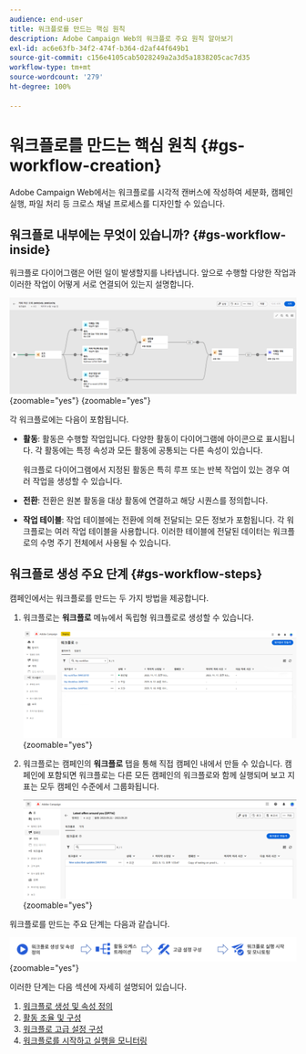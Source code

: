```yaml
---
audience: end-user
title: 워크플로를 만드는 핵심 원칙
description: Adobe Campaign Web의 워크플로 주요 원칙 알아보기
exl-id: ac6e63fb-34f2-474f-b364-d2af44f649b1
source-git-commit: c156e4105cab5028249a2a3d5a1838205cac7d35
workflow-type: tm+mt
source-wordcount: '279'
ht-degree: 100%

---
```



# 워크플로를 만드는 핵심 원칙 {#gs-workflow-creation}

Adobe Campaign Web에서는 워크플로를 시각적 캔버스에 작성하여 세분화, 캠페인 실행, 파일 처리 등 크로스 채널 프로세스를 디자인할 수 있습니다.

## 워크플로 내부에는 무엇이 있습니까? {#gs-workflow-inside}

워크플로 다이어그램은 어떤 일이 발생할지를 나타냅니다. 앞으로 수행할 다양한 작업과 이러한 작업이 어떻게 서로 연결되어 있는지 설명합니다.

![](assets/workflow-example.png){zoomable="yes"} {zoomable="yes"}

각 워크플로에는 다음이 포함됩니다.

* **활동**: 활동은 수행할 작업입니다. 다양한 활동이 다이어그램에 아이콘으로 표시됩니다. 각 활동에는 특정 속성과 모든 활동에 공통되는 다른 속성이 있습니다.

  워크플로 다이어그램에서 지정된 활동은 특히 루프 또는 반복 작업이 있는 경우 여러 작업을 생성할 수 있습니다.

* **전환**: 전환은 원본 활동을 대상 활동에 연결하고 해당 시퀀스를 정의합니다.

* **작업 테이블**: 작업 테이블에는 전환에 의해 전달되는 모든 정보가 포함됩니다. 각 워크플로는 여러 작업 테이블을 사용합니다. 이러한 테이블에 전달된 데이터는 워크플로의 수명 주기 전체에서 사용될 수 있습니다.

## 워크플로 생성 주요 단계 {#gs-workflow-steps}


캠페인에서는 워크플로를 만드는 두 가지 방법을 제공합니다.

1. 워크플로는 **워크플로** 메뉴에서 독립형 워크플로로 생성할 수 있습니다.

   ![](assets/create-a-standalone-wf.png){zoomable="yes"}

1. 워크플로는 캠페인의 **워크플로** 탭을 통해 직접 캠페인 내에서 만들 수 있습니다. 캠페인에 포함되면 워크플로는 다른 모든 캠페인의 워크플로와 함께 실행되며 보고 지표는 모두 캠페인 수준에서 그룹화됩니다.

   ![](assets/create-a-wf-from-a-campaign.png){zoomable="yes"}

워크플로를 만드는 주요 단계는 다음과 같습니다.

![](assets/workflow-creation-process.png){zoomable="yes"}

이러한 단계는 다음 섹션에 자세히 설명되어 있습니다.

1. [워크플로 생성 및 속성 정의](create-workflow.md)
1. [활동 조율 및 구성](orchestrate-activities.md)
1. [워크플로 고급 설정 구성](workflow-settings.md)
1. [워크플로를 시작하고 실행을 모니터링](start-monitor-workflows.md)
